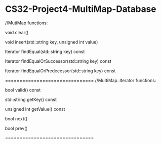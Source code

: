 CS32-Project4-MultiMap-Database
===============================
//MutiMap functions:


void clear()

void insert(std::string key, unsigned int value)

Iterator findEqual(std::string key) const

Iterator findEqualOrSuccessor(std::string key) const

Iterator findEqualOrPredecessor(std::string key) const

===============================
//MultiMap::Iterator functions:


bool valid() const

std::string getKey() const

unsigned int getValue() const

bool next()

bool prev()

===============================
